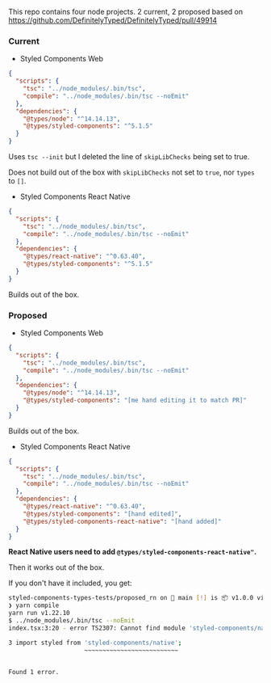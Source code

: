 This repo contains four node projects. 2 current, 2 proposed based on https://github.com/DefinitelyTyped/DefinitelyTyped/pull/49914

### Current


- Styled Components Web

```json
{
  "scripts": {
    "tsc": "../node_modules/.bin/tsc",
    "compile": "../node_modules/.bin/tsc --noEmit"
  },
  "dependencies": {
    "@types/node": "^14.14.13",
    "@types/styled-components": "^5.1.5"
  }
}
```

Uses `tsc --init` but I deleted the line of `skipLibChecks` being set to true. 

Does not build out of the box with `skipLibChecks` not set to `true`, nor `types` to `[]`.

- Styled Components React Native

```json
{
  "scripts": {
    "tsc": "../node_modules/.bin/tsc",
    "compile": "../node_modules/.bin/tsc --noEmit"
  },
  "dependencies": {
    "@types/react-native": "^0.63.40",
    "@types/styled-components": "^5.1.5"
  }
}
```

Builds out of the box.

### Proposed

- Styled Components Web


```json
{
  "scripts": {
    "tsc": "../node_modules/.bin/tsc",
    "compile": "../node_modules/.bin/tsc --noEmit"
  },
  "dependencies": {
    "@types/node": "^14.14.13",
    "@types/styled-components": "[me hand editing it to match PR]"
  }
}
```

Builds out of the box.

- Styled Components React Native

```json
{
  "scripts": {
    "tsc": "../node_modules/.bin/tsc",
    "compile": "../node_modules/.bin/tsc --noEmit"
  },
  "dependencies": {
    "@types/react-native": "^0.63.40",
    "@types/styled-components": "[hand edited]",
    "@types/styled-components-react-native": "[hand added]"
  }
}
```

**React Native users need to add `@types/styled-components-react-native"`.**

Then it works out of the box. 

If you don't have it included, you get:

```sh
styled-components-types-tests/proposed_rn on  main [!] is 📦 v1.0.0 via ⬢ v14.15.1 
❯ yarn compile
yarn run v1.22.10
$ ../node_modules/.bin/tsc --noEmit
index.tsx:3:20 - error TS2307: Cannot find module 'styled-components/native' or its corresponding type declarations.

3 import styled from 'styled-components/native';
                     ~~~~~~~~~~~~~~~~~~~~~~~~~~


Found 1 error.

```